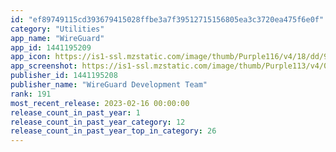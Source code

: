```yaml
---
id: "ef89749115cd393679415028ffbe3a7f39512715156805ea3c3720ea475f6e0f"
category: "Utilities"
app_name: "WireGuard"
app_id: 1441195209
app_icon: https://is1-ssl.mzstatic.com/image/thumb/Purple116/v4/18/dd/92/18dd9277-aed3-f744-453f-0a9cb9c66f0e/AppIcon-1x_U007emarketing-0-7-0-85-220.png/1024x1024bb.png
app_screenshot: https://is1-ssl.mzstatic.com/image/thumb/Purple113/v4/0f/2d/d7/0f2dd7db-6ac5-10ee-1f00-8f245cfa07fc/pr_source.png/1242x2688bb.png
publisher_id: 1441195208
publisher_name: "WireGuard Development Team"
rank: 191
most_recent_release: 2023-02-16 00:00:00
release_count_in_past_year: 1
release_count_in_past_year_category: 12
release_count_in_past_year_top_in_category: 26
---
```

